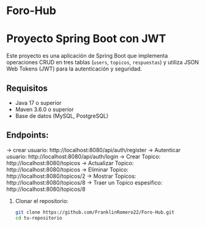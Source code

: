 # Foro-Hub

# Proyecto Spring Boot con JWT

Este proyecto es una aplicación de Spring Boot que implementa operaciones CRUD en tres tablas (`users`, `topicos`, `respuestas`) y utiliza JSON Web Tokens (JWT) para la autenticación y seguridad.

## Requisitos

- Java 17 o superior
- Maven 3.6.0 o superior
- Base de datos (MySQL, PostgreSQL)

## Endpoints:
-> crear usuario: http://localhost:8080/api/auth/register
-> Autenticar usuario: http://localhost:8080/api/auth/login
-> Crear Topico: http://localhost:8080/topicos
-> Actualizar Topico: http://localhost:8080/topicos
-> Eliminar Topico: http://localhost:8080/topicos/2
-> Mostrar Topicos: http://localhost:8080/topicos/8
-> Traer un Topico espesifico: http://localhost:8080/topicos/8

1. Clonar el repositorio:

   ```bash
   git clone https://github.com/FranklinRomero22/Foro-Hub.git
   cd tu-repositorio
